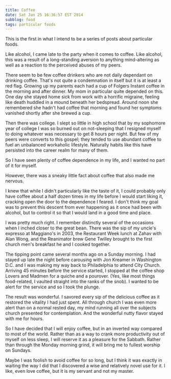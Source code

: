 ```yaml
---
title: Coffee
date: Sat Jan 25 16:36:57 EST 2014
subblog: food
tags: particular foods
---
```


This is the first in what I intend to be a series of posts about particular foods.

Like alcohol, I came late to the party when it comes to coffee. Like alcohol, this was a result of a long-standing aversion to anything mind-altering as well as a reaction to the perceived abuses of my peers.

There seem to be few coffee drinkers who are not daily dependant on drinking coffee. That's not quite a condemnation in itself but it is at least a red flag. Growing up my parents each had a cup of Folgers Instant coffee in the morning and after dinner. My mom in particular quite depended on this. One day she stayed home sick from work with a horrific migraine, feeling like death huddled in a mound beneath her bedspread. Around noon she remembered she hadn't had coffee that morning and found her symptoms vanished shortly after she brewed a cup.

Then there was college. I slept so little in high school that by my sophomore year of college I was so burned out on not-sleeping that I resigned myself to doing whatever was necessary to get 8 hours per night. But few of my peers were converts to this gospel; they tended to use abundant coffee to fuel an unbalanced workaholic lifestyle. Naturally habits like this have persisted into the career realm for many of them.

So I have seen plenty of coffee dependence in my life, and I wanted no part of it for myself.

However, there was a sneaky little fact about coffee that also made me nervous.

<!-- MORE -->

I knew that while I didn't particularly like the taste of it, I could probably only have coffee about a half dozen times in my life before I would start liking it, cracking open the door to the dependence I feared. I don't think my goal was to prevent this descent from ever happening as it once had been with alcohol, but to control it so that I would land in a good time and place.

I was pretty much right. I remember distinctly several of the occasions when I inched closer to the great bean. There was the sip of my uncle's expresso at Maggiano's in 2003, the Restaurant Week lunch at Zahav with Alan Wong, and the Reanimator brew Gene Twilley brought to the first church men's breakfast he and I cooked together.

The tipping point came several months ago on a Sunday morning. I had stayed up late the night before carousing with Jon Kreamer in Washington D.C. and I was making my way back to Philadelphia to attend City Church. Arriving 45 minutes before the service started, I stopped at the coffee shop Lovers and Madmen for a quiche and a pourover. (Yes, like most things food-related, I vaulted straight into the ranks of the snob).  I wanted to be alert for the service and so I took the plunge.

The result was wonderful. I savored every sip of the delicious coffee as it restored the vitality I had just spent. All through church I was even more alert than on a normal rested day, my mind running all over the subjects church presented for contemplation. And the wonderful nutty flavor stayed with me for hours.

So I have decided that I will enjoy coffee, but in an inverted way compared to most of the world. Rather than as a way to crank more productivity out of myself on less sleep, I will reserve it as a pleasure for the Sabbath. Rather than through the Monday morning grind, it will bring me to fullest worship on Sundays.

Maybe I was foolish to avoid coffee for so long, but I think it was exactly in waiting the way I did that I discovered a wise and relatively novel use for it. I like, even love coffee, but it is my servant and not my master.

